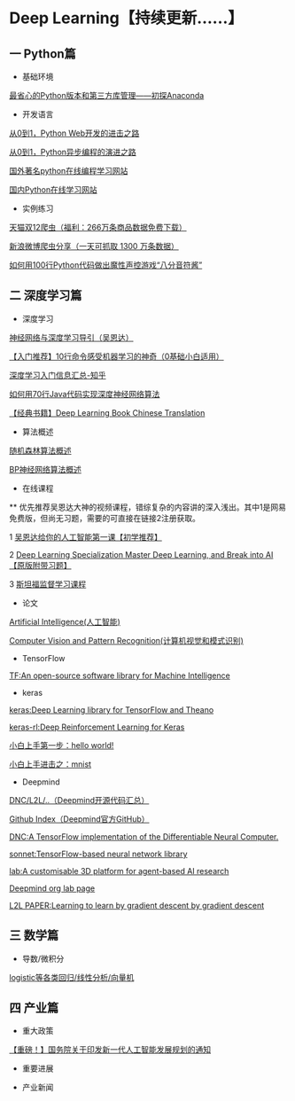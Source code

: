 # Deep Learning【持续更新……】

## 一 Python篇
* 基础环境

[最省心的Python版本和第三方库管理——初探Anaconda](https://zhuanlan.zhihu.com/p/25198543)
* 开发语言

[从0到1，Python Web开发的进击之路](https://zhuanlan.zhihu.com/p/25038203)

[从0到1，Python异步编程的演进之路](https://zhuanlan.zhihu.com/p/25228075)

[国外著名python在线编程学习网站](https://www.codecademy.com/)

[国内Python在线学习网站](http://www.runoob.com/python/python-tutorial.html)
* 实例练习

[天猫双12爬虫（福利：266万条商品数据免费下载）](https://zhuanlan.zhihu.com/p/24312829)

[新浪微博爬虫分享（一天可抓取 1300 万条数据）](http://blog.csdn.net/bone_ace/article/details/50903178)

[如何用100行Python代码做出魔性声控游戏“八分音符酱”](https://zhuanlan.zhihu.com/p/25499306)

## 二 深度学习篇
* 深度学习

[神经网络与深度学习导引（吴恩达）](https://zhuanlan.zhihu.com/p/29045731)

[【入门推荐】10行命令感受机器学习的神奇（0基础小白适用）](https://zhuanlan.zhihu.com/p/27303650)

[深度学习入门信息汇总-知乎](https://www.zhihu.com/question/26006703)

[如何用70行Java代码实现深度神经网络算法](http://geek.csdn.net/news/detail/56086)

[【经典书籍】Deep Learning Book Chinese Translation](https://github.com/exacity/deeplearningbook-chinese)

* 算法概述

[随机森林算法概述](http://www.cnblogs.com/maybe2030/p/4585705.html)

[BP神经网络算法概述](http://blog.csdn.net/zhongkejingwang/article/details/44514073)

* 在线课程

** 优先推荐吴恩达大神的视频课程，错综复杂的内容讲的深入浅出。其中1是网易免费版，但尚无习题，需要的可直接在链接2注册获取。

1 [吴恩达给你的人工智能第一课【初学推荐】](http://mooc.study.163.com/smartSpec/detail/1001319001.htm?forcelogin=true&edusave=1)

2 [Deep Learning Specialization Master Deep Learning, and Break into AI【原版附带习题】](https://www.coursera.org/specializations/deep-learning#courses)

3 [斯坦福监督学习课程](http://ufldl.stanford.edu/tutorial/supervised/LogisticRegression/)

* 论文

[Artificial Intelligence(人工智能)](https://arxiv.org/list/cs.AI/recent)

[Computer Vision and Pattern Recognition(计算机视觉和模式识别)](https://arxiv.org/list/cs.CV/recent)

* TensorFlow

[TF:An open-source software library for Machine Intelligence](https://github.com/tensorflow/tensorflow)

* keras

[keras:Deep Learning library for TensorFlow and Theano](https://github.com/fchollet/keras)

[keras-rl:Deep Reinforcement Learning for Keras](https://github.com/matthiasplappert/keras-rl)

[小白上手第一步：hello world!](https://github.com/fastforwardlabs/keras-hello-world)

[小白上手进击之：mnist](https://github.com/wxs/keras-mnist-tutorial/blob/master/MNIST%20in%20Keras.ipynb)

* Deepmind

[DNC/L2L/..（Deepmind开源代码汇总）](https://deepmind.com/research/open-source/open-source-code/)

[Github Index（Deepmind官方GitHub）](https://github.com/deepmind)

[DNC:A TensorFlow implementation of the Differentiable Neural Computer.](https://github.com/deepmind/dnc)

[sonnet:TensorFlow-based neural network library](https://github.com/deepmind/sonnet)

[lab:A customisable 3D platform for agent-based AI research](https://github.com/deepmind/lab)

[Deepmind org lab page](https://deepmind.com/blog/open-sourcing-deepmind-lab/)

[L2L PAPER:Learning to learn by gradient descent by gradient descent](https://arxiv.org/pdf/1606.04474.pdf)

## 三 数学篇
* 导数/微积分

[logistic等各类回归/线性分析/向量机](http://www.cnblogs.com/jerrylead/tag/Machine%20Learning/)

## 四 产业篇
* 重大政策

[【重磅！】国务院关于印发新一代人工智能发展规划的通知](http://www.gov.cn/zhengce/content/2017-07/20/content_5211996.htm)

* 重要进展

* 产业新闻

